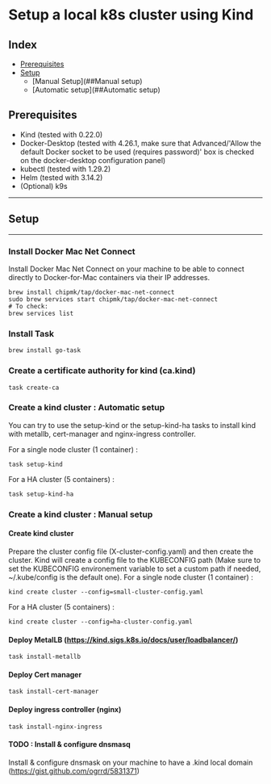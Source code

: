 # Setup a local k8s cluster using Kind

## **Index**

- [Prerequisites](#Prerequisites)
- [Setup](#Setup)
  - [Manual Setup](##Manual setup)
  - [Automatic setup](##Automatic setup)

## Prerequisites
* Kind (tested with 0.22.0)
* Docker-Desktop (tested with 4.26.1, make sure that Advanced/'Allow the default Docker socket to be used (requires password)' box is checked on the docker-desktop configuration panel)
* kubectl (tested with 1.29.2)
* Helm (tested with 3.14.2)
* (Optional) k9s

___

## Setup
___

### Install Docker Mac Net Connect

Install Docker Mac Net Connect on your machine to be able to connect directly to Docker-for-Mac containers via their IP addresses.

```
brew install chipmk/tap/docker-mac-net-connect
sudo brew services start chipmk/tap/docker-mac-net-connect
# To check:
brew services list
```

### Install Task

```
brew install go-task
```

### Create a certificate authority for kind (ca.kind)

    task create-ca

### Create a kind cluster : Automatic setup

You can try to use the setup-kind or the setup-kind-ha tasks to install kind with metallb, cert-manager and nginx-ingress controller.

For a single node cluster (1 container) :

    task setup-kind

For a HA cluster (5 containers) :

    task setup-kind-ha



### Create a kind cluster : Manual setup

#### Create kind cluster

Prepare the cluster config file (X-cluster-config.yaml) and then create the cluster. Kind will create a config file to the KUBECONFIG path (Make sure to set the KUBECONFIG environement variable to set a custom path if needed, ~/.kube/config is the default one).
For a single node cluster (1 container) :
  
    kind create cluster --config=small-cluster-config.yaml
  
For a HA cluster (5 containers) :

    kind create cluster --config=ha-cluster-config.yaml

#### Deploy MetalLB (https://kind.sigs.k8s.io/docs/user/loadbalancer/)
    
    task install-metallb

#### Deploy Cert manager
    
    task install-cert-manager

#### Deploy ingress controller (nginx)
    
    task install-nginx-ingress

#### TODO : Install & configure dnsmasq

Install & configure dnsmask on your machine to have a .kind local domain (https://gist.github.com/ogrrd/5831371) 

























